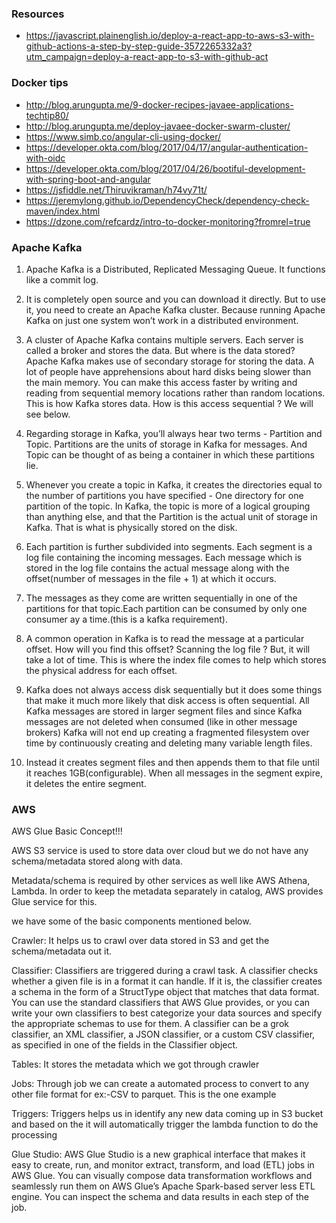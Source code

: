 ### Resources
- https://javascript.plainenglish.io/deploy-a-react-app-to-aws-s3-with-github-actions-a-step-by-step-guide-3572265332a3?utm_campaign=deploy-a-react-app-to-s3-with-github-act


### Docker tips
- http://blog.arungupta.me/9-docker-recipes-javaee-applications-techtip80/
- http://blog.arungupta.me/deploy-javaee-docker-swarm-cluster/
- https://www.simb.co/angular-cli-using-docker/
- https://developer.okta.com/blog/2017/04/17/angular-authentication-with-oidc
- https://developer.okta.com/blog/2017/04/26/bootiful-development-with-spring-boot-and-angular
- https://jsfiddle.net/Thiruvikraman/h74vy71t/
- https://jeremylong.github.io/DependencyCheck/dependency-check-maven/index.html
- https://dzone.com/refcardz/intro-to-docker-monitoring?fromrel=true


### Apache Kafka

1. Apache Kafka is a Distributed, Replicated Messaging Queue. It functions like a commit log.

2. It is completely open source and you can download it directly. But to use it, you need to create an Apache Kafka cluster. Because running Apache Kafka on just one system won’t work in a distributed environment.

3. A cluster of Apache Kafka contains multiple servers. Each server is called a broker and stores the data. But where is the data stored? Apache Kafka makes use of secondary storage for storing the data. A lot of people have apprehensions about hard disks being slower than the main memory. You can make this access faster by writing and reading from sequential memory locations rather than random locations. This is how Kafka stores data. How is this access sequential ? We will see below.

4. Regarding storage in Kafka, you’ll always hear two terms - Partition and Topic. Partitions are the units of storage in Kafka for messages. And Topic can be thought of as being a container in which these partitions lie.

5. Whenever you create a topic in Kafka, it creates the directories equal to the number of partitions you have specified - One directory for one partition of the topic. In Kafka, the topic is more of a logical grouping than anything else, and that the Partition is the actual unit of storage in Kafka. That is what is physically stored on the disk.

6. Each partition is further subdivided into segments. Each segment is a log file containing the incoming messages. Each message which is stored in the log file contains the actual message along with the offset(number of messages in the file + 1) at which it occurs.

7. The messages as they come are written sequentially in one of the partitions for that topic.Each partition can be consumed by only one consumer ay a time.(this is a kafka requirement).

8. A common operation in Kafka is to read the message at a particular offset. How will you find this offset? Scanning the log file ? But, it will take a lot of time. This is where the index file comes to help which stores the physical address for each offset.

9. Kafka does not always access disk sequentially but it does some things that make it much more likely that disk access is often sequential. All Kafka messages are stored in larger segment files and since Kafka messages are not deleted when consumed (like in other message brokers) Kafka will not end up creating a fragmented filesystem over time by continuously creating and deleting many variable length files.

10. Instead it creates segment files and then appends them to that file until it reaches 1GB(configurable). When all messages in the segment expire, it deletes the entire segment.

### AWS
AWS Glue Basic Concept!!!

AWS S3 service is used to store data over cloud but we do not have any schema/metadata stored along with data.

Metadata/schema is required by other services as well like AWS Athena, Lambda. In order to keep the metadata separately in catalog, AWS provides Glue service for this.

we have some of the basic components mentioned below.

Crawler: It helps us to crawl over data stored in S3 and get the schema/metadata out it.

Classifier: Classifiers are triggered during a crawl task. A classifier checks whether a given file is in a format it can handle. If it is, the classifier creates a schema in the form of a StructType object that matches that data format.
You can use the standard classifiers that AWS Glue provides, or you can write your own classifiers to best categorize your data sources and specify the appropriate schemas to use for them. A classifier can be a grok classifier, an XML classifier, a JSON classifier, or a custom CSV classifier, as specified in one of the fields in the Classifier object.

Tables: It stores the metadata which we got through crawler

Jobs: Through job we can create a automated process to convert to any other file format for ex:-CSV to parquet. This is the one example

Triggers: Triggers helps us in identify any new data coming up in S3 bucket and based on the it will automatically trigger the lambda function to do the processing

Glue Studio: AWS Glue Studio is a new graphical interface that makes it easy to create, run, and monitor extract, transform, and load (ETL) jobs in AWS Glue. You can visually compose data transformation workflows and seamlessly run them on AWS Glue’s Apache Spark-based server less ETL engine. You can inspect the schema and data results in each step of the job.
